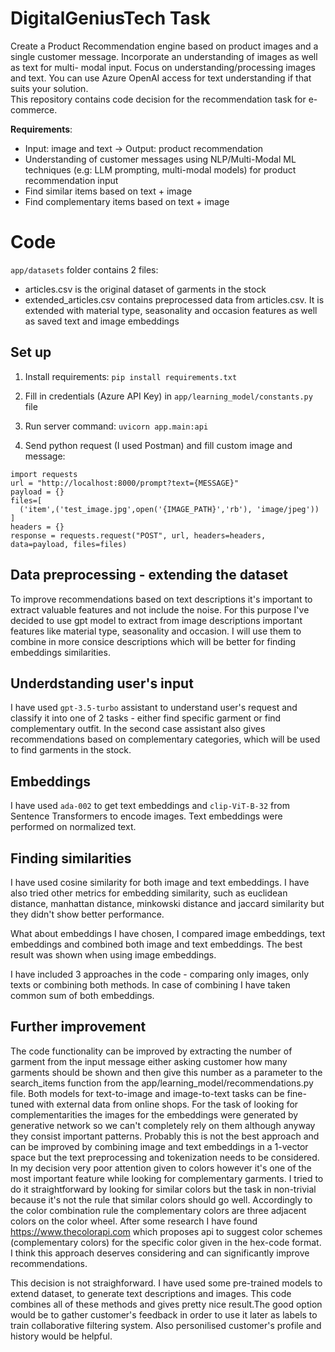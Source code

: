 # DigitalGeniusTech Task
Create a Product Recommendation engine based on product images and a single customer message. Incorporate an understanding of images as well as text for multi- modal input. Focus on understanding/processing images and text. You can use Azure OpenAI access for text understanding if that suits your solution.  
This repository contains code decision for the recommendation task for e-commerce.

**Requirements**:

- Input: image and text → Output: product recommendation
- Understanding of customer messages using NLP/Multi-Modal ML techniques (e.g: LLM prompting, multi-modal models) for product recommendation input
- Find similar items based on text + image
- Find complementary items based on text + image


# Code

`app/datasets` folder contains 2 files: 
- articles.csv is the original dataset of garments in the stock
- extended_articles.csv contains preprocessed data from articles.csv. It is extended with material type, seasonality and occasion features as well as saved text and image embeddings

## Set up

1. Install requirements:
`pip install requirements.txt`

2. Fill in credentials (Azure API Key) in `app/learning_model/constants.py` file

3. Run server 
command: `uvicorn app.main:api`

5. Send python request (I used Postman) and fill custom image and message:
```
import requests
url = "http://localhost:8000/prompt?text={MESSAGE}"
payload = {}  
files=[
  ('item',('test_image.jpg',open('{IMAGE_PATH}','rb'), 'image/jpeg'))
]
headers = {}
response = requests.request("POST", url, headers=headers, data=payload, files=files)
```

## Data preprocessing - extending the dataset

To improve recommendations based on text descriptions it's important to extract valuable features and not include the noise.
For this purpose I've decided to use gpt model to extract from image descriptions important features like material type, seasonality and occasion.
I will use them to combine in more consice descriptions which will be better for finding embeddings similarities.

## Underdstanding user's input
I have used `gpt-3.5-turbo` assistant to understand user's request and classify it into one of 2 tasks - either find specific garment or find complementary outfit.
In the second case assistant also gives recommendations based on complementary categories, which will be used to find garments in the stock.

## Embeddings

I have used `ada-002` to get text embeddings and `clip-ViT-B-32` from Sentence Transformers to encode images.
Text embeddings were performed on normalized text.

## Finding similarities

I have used cosine similarity for both image and text embeddings. I have also tried other metrics for embedding similarity, such as euclidean distance, manhattan distance, minkowski distance and jaccard similarity but they didn't show better performance.

What about embeddings I have chosen, I compared image embeddings, text embeddings and combined both image and text embeddings. The best result was shown when using image embeddings.

I have included 3 approaches in the code - comparing only images, only texts or combining both methods. In case of combining I have taken common sum of both embeddings.

## Further improvement

The code functionality can be improved by extracting the number of garment from the input message either asking customer how many garments should be shown and then give this number as a parameter to the search_items function from the app/learning_model/recommendations.py file.
Both models for text-to-image and image-to-text tasks can be fine-tuned with external data from online shops.
For the task of looking for complementarities the images for the embeddings were generated by generative network so we can't completely rely on them although anyway they consist important patterns. Probably this is not the best approach and can be improved by combining image and text embeddings in a 1-vector space but the text preprocessing and tokenization needs to be considered.
In my decision very poor attention given to colors however it's one of the most important feature while looking for complementary garments. I tried to do it straightforward by looking for similar colors but the task in non-trivial because it's not the rule that similar colors should go well. Accordingly to the color combination rule the complementary colors are three adjacent colors on the color wheel. After some research I have found https://www.thecolorapi.com which proposes api to suggest color schemes (complementary colors) for the specific color given in the hex-code format. I think this approach deserves considering and can significantly improve recommendations.

This decision is not straighforward. I have used some pre-trained models to extend dataset, to generate text descriptions and images. This code combines all of these methods and gives pretty nice result.The good option would be to gather customer's feedback in order to use it later as labels to train collaborative filtering system. Also personilised customer's profile and history would be helpful.

